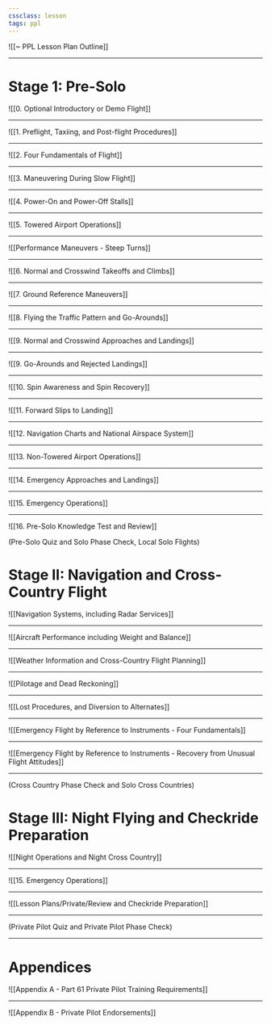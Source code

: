 ```yaml
---
cssclass: lesson
tags: ppl
---
```

![[~ PPL Lesson Plan Outline]]

----

# Stage 1: Pre-Solo
![[0. Optional Introductory or Demo Flight]]

----

![[1. Preflight, Taxiing, and Post-flight Procedures]]

----

![[2. Four Fundamentals of Flight]]

----

![[3. Maneuvering During Slow Flight]]

----

![[4. Power-On and Power-Off Stalls]]

----

![[5. Towered Airport Operations]]

----

![[Performance Maneuvers - Steep Turns]]

----

![[6. Normal and Crosswind Takeoffs and Climbs]]

----

![[7. Ground Reference Maneuvers]]

----

![[8. Flying the Traffic Pattern and Go-Arounds]]

----

![[9. Normal and Crosswind Approaches and Landings]]

----

![[9. Go-Arounds and Rejected Landings]]

----

![[10. Spin Awareness and Spin Recovery]]

----

![[11. Forward Slips to Landing]]

----

![[12. Navigation Charts and National Airspace System]]

----

![[13. Non-Towered Airport Operations]]

----

![[14. Emergency Approaches and Landings]]

----

![[15. Emergency Operations]]

---

![[16. Pre-Solo Knowledge Test and Review]]


(Pre-Solo Quiz and Solo Phase Check, Local Solo Flights)

# Stage II: Navigation and Cross-Country Flight
![[Navigation Systems, including Radar Services]]

----

![[Aircraft Performance including Weight and Balance]]

----

![[Weather Information and Cross-Country Flight Planning]]

----

![[Pilotage and Dead Reckoning]]

----

![[Lost Procedures, and Diversion to Alternates]]

----

![[Emergency Flight by Reference to Instruments - Four Fundamentals]]

----

![[Emergency Flight by Reference to Instruments - Recovery from Unusual Flight Attitudes]]

----

(Cross Country Phase Check and Solo Cross Countries)

# Stage III: Night Flying and Checkride Preparation
![[Night Operations and Night Cross Country]]

----

![[15. Emergency Operations]]

----

![[Lesson Plans/Private/Review and Checkride Preparation]]

----

(Private Pilot Quiz and Private Pilot Phase Check)


----

# Appendices
![[Appendix A - Part 61 Private Pilot Training Requirements]]

----

![[Appendix B - Private Pilot Endorsements]]